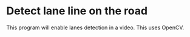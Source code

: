 # Detect lane line on the road

This program will enable lanes detection in a video. This uses OpenCV.
